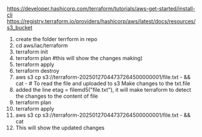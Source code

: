https://developer.hashicorp.com/terraform/tutorials/aws-get-started/install-cli
https://registry.terraform.io/providers/hashicorp/aws/latest/docs/resources/s3_bucket

1. create the folder terrform in repo 
2. cd aws/iac/terraform
3. terraform init
4. terraform plan #this will show the changes making)
5. terraform apply
6. terraform destroy
7. aws s3 cp s3://terraform-20250127044737264500000001/file.txt - && cat - # To read the file and uploaded to s3 
Make changes to the txt.file
8. added the line  etag = filemd5("file.txt"), it will make terraform to detect the changes to the content of file
9. terraform plan
10. terraform apply 
11. aws s3 cp s3://terraform-20250127044737264500000001/file.txt - && cat 
12. This will show the updated changes

